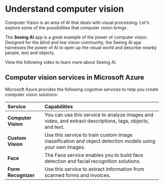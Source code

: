 # Understand computer vision

Computer Vision is an area of AI that deals with visual processing. Let's explore some of the possibilities that computer vision brings.

The **Seeing AI** app is a great example of the power of computer vision. Designed for the blind and low vision community, the Seeing AI app harnesses the power of AI to open up the visual world and describe nearby people, text and objects.

View the following video to learn more about Seeing AI.

## Computer vision services in Microsoft Azure

Microsoft Azure provides the following cognitive services to help you create computer vision solutions:

| Service             | Capabilities                                                 |
| :------------------ | :----------------------------------------------------------- |
| **Computer Vision** | You can use this service to analyze images and video, and extract descriptions, tags, objects, and text. |
| **Custom Vision**   | Use this service to train custom image classification and object detection models using your own images. |
| **Face**            | The Face service enables you to build face detection and facial recognition solutions. |
| **Form Recognizer** | Use this service to extract information from scanned forms and invoices. |